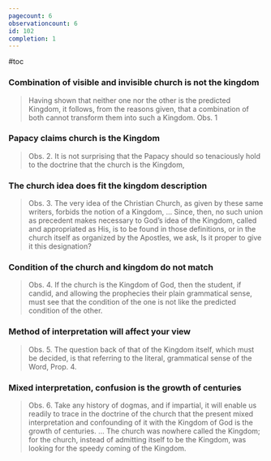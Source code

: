 ```yaml
---
pagecount: 6
observationcount: 6
id: 102
completion: 1
---
```

#toc
### Combination of visible and invisible church is not the kingdom
>Having shown that neither one nor the other is the predicted Kingdom, it follows, from the reasons given, that a combination of both cannot transform them into such a Kingdom.
>Obs. 1
### Papacy claims church is the Kingdom
>Obs. 2. It is not surprising that the Papacy should so tenaciously hold to the doctrine that the church is the Kingdom,
### The church idea does fit the kingdom description
>Obs. 3. The very idea of the Christian Church, as given by these same writers, forbids the notion of a Kingdom,
>...
>Since, then, no such union as precedent makes necessary to God’s idea of the Kingdom, called and appropriated as His, is to be found in those definitions, or in the church itself as organized by the Apostles, we ask, Is it proper to give it this designation?
### Condition of the church and kingdom do not match
>Obs. 4. If the church is the Kingdom of God, then the student, if candid, and allowing the prophecies their plain grammatical sense, must see that the condition of the one is not like the predicted condition of the other.
### Method of interpretation will affect your view
>Obs. 5. The question back of that of the Kingdom itself, which must be decided, is that referring to the literal, grammatical sense of the Word, Prop. 4.
### Mixed interpretation, confusion is the growth of centuries
>Obs. 6. Take any history of dogmas, and if impartial, it will enable us readily to trace in the doctrine of the church that the present mixed interpretation and confounding of it with the Kingdom of God is the growth of centuries.
>...
>The church was nowhere called the Kingdom; for the church, instead of admitting itself to be the Kingdom, was looking for the speedy coming of the Kingdom.